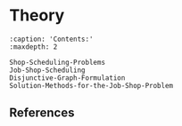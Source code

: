 
# Theory


```{toctree}
:caption: 'Contents:'
:maxdepth: 2

Shop-Scheduling-Problems
Job-Shop-Scheduling
Disjunctive-Graph-Formulation
Solution-Methods-for-the-Job-Shop-Problem
```

## References
```{bibliography}
